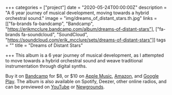 +++
categories = ["project"]
date = "2020-05-24T00:00:00Z"
description = "A 6 year journey of musical development, moving towards a hybrid orchestral sound."
image = "img/dreams_of_distant_stars.th.jpg"
links = [["fa-brands fa-bandcamp", "Bandcamp", "https://erikmcclure.bandcamp.com/album/dreams-of-distant-stars"], ["fa-brands fa-soundcloud", "SoundCloud", "https://soundcloud.com/erik_mcclure/sets/dreams-of-distant-stars"]]
tags = ""
title = "Dreams of Distant Stars"

+++
This album is a 6 year journey of musical development, as I attempted to move towards a hybrid orchestral sound and weave traditional instrumentation through digital synths. 

Buy it on [Bandcamp](http://erikmcclure.bandcamp.com/album/dreams-of-distant-stars) for $8, or $10 on [Apple Music](https://apple.co/2TGmoRw), [Amazon](https://www.amazon.com/dp/B0896TPZF5/), and [Google Play](https://play.google.com/store/music/album/Erik_McClure_Dreams_of_Distant_Stars?id=B5eaxvzcbb64xjvnfverlu2e4iy). The album is also available on Spotify, Deezer, other online radios, and can be previewed on [YouTube](https://www.youtube.com/watch?v=P-wgR72rVS4&list=PLo4BIkE52kLQK0F0BKdanPHOee0fd6kwA) or [Newgrounds](https://www.newgrounds.com/playlists/view/544a6e9a8a508d112eeb5a570c652d8c).